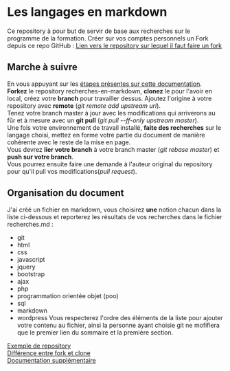 # Les langages en markdown
Ce repository à pour but de servir de base aux recherches sur le programme de la formation.
Créer sur vos comptes personnels un Fork depuis ce repo GitHub :
[Lien vers le repository sur lequel il faut faire un fork](https://github.com/SoniaB78/recherche-en-markdown-avec-git)

## Marche à suivre
En vous appuyant sur les [étapes présentes sur cette documentation](http://thelia-school.com/faire-une-pull-request-sur-un-projet-thelia/faire-une-pull-request.html).  
__Forkez__ le repository recherches-en-markdown, __clonez__ le pour l'avoir en local, créez votre __branch__ pour travailler dessus.
Ajoutez l'origine à votre repository avec __remote__  (*git remote add upstream url*).  
Tenez votre branch master à jour avec les modifications qui arriverons au fûr et à mesure avec un __git pull__ (*git pull --ff-only upstream master*).  
Une fois votre environnement de travail installé, __faite des recherches__ sur le langage choisi, mettez en forme votre partie du document de manière cohérente avec le reste de la mise en page.  
Vous devrez __lier votre branch__ à votre branch master (*git rebase master*) et __push sur votre branch__.  
Vous pourrez ensuite faire une demande à l'auteur original du repository pour qu'il pull vos modifications(*pull request*).  

## Organisation du document
J'ai créé un fichier en markdown, vous choisirez __une__ notion chacun dans la liste ci-dessous et reporterez les résultats de vos recherches dans le fichier recherches.md :
- git
- html
- css
- javascript
- jquery
- bootstrap
- ajax
- php
- programmation orientée objet (poo)
- sql
- markdown
- wordpress
Vous respecterez l'ordre des éléments de la liste pour ajouter votre contenu au fichier, ainsi la personne ayant choisie git ne mofifiera que le premier lien du sommaire et la première section.

[Exemple de repository](https://github.com/Ma6Tvacoder-Docs/partages/blob/master/supports/techno_back.md)  
[Différence entre fork et clone](https://www.toolsqa.com/git/difference-between-git-clone-and-git-fork/)  
[Documentation supplémentaire](https://www.christopheducamp.com/2013/12/16/forker-un-repo-github/)  
